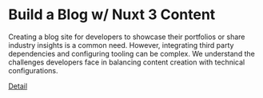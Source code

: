 # Build a Blog w/ Nuxt 3 Content

Creating a blog site for developers to showcase their portfolios or share industry insights is a common need. However, integrating third party dependencies and configuring tooling can be complex. We understand the challenges developers face in balancing content creation with technical configurations. 

[Detail](https://eduitfree.com/courses/build-a-blog-w-nuxt-3-content)